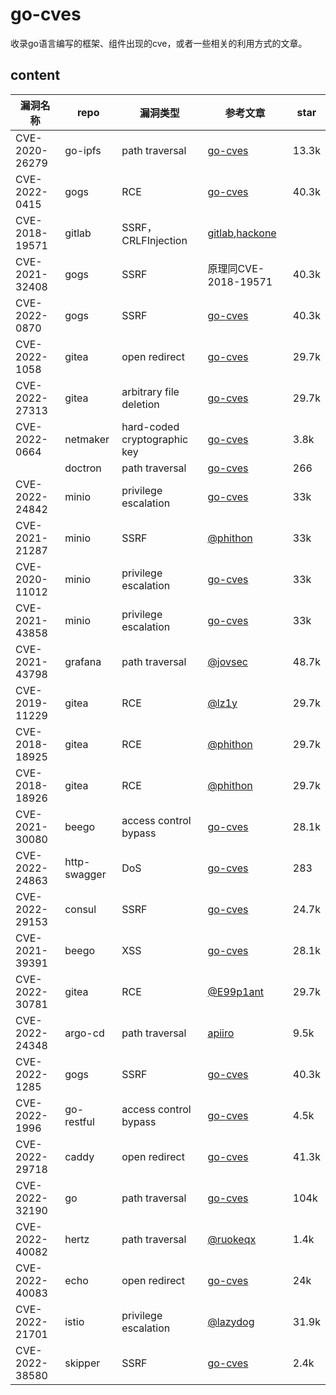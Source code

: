 # go-cves
收录go语言编写的框架、组件出现的cve，或者一些相关的利用方式的文章。

## content

| 漏洞名称       | repo         | 漏洞类型                     | 参考文章                                                     | star  |
| -------------- | ------------ | ---------------------------- | ------------------------------------------------------------ | ----- |
| CVE-2020-26279 | go-ipfs      | path traversal               | [go-cves](CVE-2020-26279/CVE-2020-26279.md)                  | 13.3k |
| CVE-2022-0415  | gogs         | RCE                          | [go-cves](CVE-2022-0415/CVE-2022-0415.md)                    | 40.3k |
| CVE-2018-19571 | gitlab       | SSRF，CRLFInjection          | [gitlab](https://gitlab.com/gitlab-org/gitlab/-/issues/8438),[hackone](https://hackerone.com/reports/441090) |       |
| CVE-2021-32408 | gogs         | SSRF                         | 原理同CVE-2018-19571                                         | 40.3k |
| CVE-2022-0870  | gogs         | SSRF                         | [go-cves](CVE-2022-0870/CVE-2022-0870.md)                    | 40.3k |
| CVE-2022-1058  | gitea        | open redirect                | [go-cves](CVE-2022-1058/CVE-2022-1058.md)                    | 29.7k |
| CVE-2022-27313 | gitea        | arbitrary file deletion      | [go-cves](CVE-2022-27313/CVE-2022-27313.md)                  | 29.7k |
| CVE-2022-0664  | netmaker     | hard-coded cryptographic key | [go-cves](CVE-2022-0664/CVE-2022-0664.md)                    | 3.8k  |
|                | doctron      | path traversal               | [go-cves](doctron-path-traversal/doctron-path-traversal.md)  | 266   |
| CVE-2022-24842 | minio        | privilege escalation         | [go-cves](CVE-2022-24842/CVE-2022-24842.md)                  | 33k   |
| CVE-2021-21287 | minio        | SSRF                         | [@phithon](https://www.leavesongs.com/PENETRATION/the-collision-of-containers-and-the-cloud-pentesting-a-MinIO.html) | 33k   |
| CVE-2020-11012 | minio        | privilege escalation         | [go-cves](CVE-2020-11012/CVE-2020-11012.md)                  | 33k   |
| CVE-2021-43858 | minio        | privilege escalation         | [go-cves](CVE-2021-43858/CVE-2021-43858.md)                  | 33k   |
| CVE-2021-43798 | grafana      | path traversal               | [@jovsec](https://j0vsec.com/post/cve-2021-43798/)           | 48.7k |
| CVE-2019-11229 | gitea        | RCE                          | [@lz1y](https://xz.aliyun.com/t/5788)                        | 29.7k |
| CVE-2018-18925 | gitea        | RCE                          | [@phithon](https://www.leavesongs.com/PENETRATION/gitea-remote-command-execution.html) | 29.7k |
| CVE-2018-18926 | gitea        | RCE                          | [@phithon](https://www.leavesongs.com/PENETRATION/gitea-remote-command-execution.html) | 29.7k |
| CVE-2021-30080 | beego        | access control bypass        | [go-cves](CVE-2021-30080/CVE-2021-30080.md)                  | 28.1k |
| CVE-2022-24863 | http-swagger | DoS                          | [go-cves](CVE-2022-24863/CVE-2022-24863.md)                  | 283   |
| CVE-2022-29153 | consul       | SSRF                         | [go-cves](CVE-2022-29153/CVE-2022-29153.md)                  | 24.7k |
| CVE-2021-39391 | beego        | XSS                          | [go-cves](CVE-2021-39391/CVE-2021-39391.md)                  | 28.1k |
| CVE-2022-30781 | gitea        | RCE                          | [@E99p1ant](https://tttang.com/archive/1607/)                | 29.7k |
| CVE-2022-24348 | argo-cd      | path traversal               | [apiiro](https://apiiro.com/blog/malicious-kubernetes-helm-charts-can-be-used-to-steal-sensitive-information-from-argo-cd-deployments/) | 9.5k  |
| CVE-2022-1285  | gogs         | SSRF                         | [go-cves](CVE-2022-1285/CVE-2022-1285.md)                    | 40.3k |
| CVE-2022-1996  | go-restful   | access control bypass        | [go-cves](CVE-2022-1996/CVE-2022-1996.md)                    | 4.5k  |
| CVE-2022-29718 | caddy        | open redirect                | [go-cves](CVE-2022-29718/CVE-2022-29718.md)                  | 41.3k |
| CVE-2022-32190 | go           | path traversal               | [go-cves](CVE-2022-32190/CVE-2022-32190.md)                  | 104k  |
| CVE-2022-40082 | hertz        | path traversal               | [@ruokeqx](https://ruokeqx.gitee.io/posts/my_first_cve/)     | 1.4k  |
| CVE-2022-40083 | echo         | open redirect                | [go-cves](CVE-2022-40083/CVE-2022-40083.md)                  | 24k   |
| CVE-2022-21701 | istio        | privilege escalation         | [@lazydog](https://www.anquanke.com/post/id/272528)          | 31.9k |
| CVE-2022-38580 | skipper      | SSRF                         | [go-cves](CVE-2022-38580/CVE-2022-38580.md)                  | 2.4k  |

